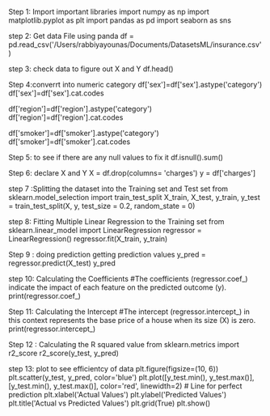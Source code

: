 Step 1: Import important libraries
import numpy as np 
import matplotlib.pyplot as plt 
import pandas as pd 
import seaborn as sns

step 2: Get data File using panda
df = pd.read_csv('/Users/rabbiyayounas/Documents/DatasetsML/insurance.csv')

step 3: check data to figure out X and Y 
df.head()

Step 4:converrt into numeric category
df['sex']=df['sex'].astype('category')
df['sex']=df['sex'].cat.codes

df['region']=df['region'].astype('category')
df['region']=df['region'].cat.codes

df['smoker']=df['smoker'].astype('category')
df['smoker']=df['smoker'].cat.codes

Step 5: to see if there are any null values to fix it 
df.isnull().sum()

Step 6: declare X and Y 
X = df.drop(columns= 'charges')
y = df['charges']

step 7 :Splitting the dataset into the Training set and Test set
from sklearn.model_selection import train_test_split
X_train, X_test, y_train, y_test = train_test_split(X, y, test_size = 0.2, random_state = 0)

step 8: Fitting Multiple Linear Regression to the Training set
from sklearn.linear_model import LinearRegression
regressor = LinearRegression()
regressor.fit(X_train, y_train)

Step 9 : doing prediction getting prediction values
y_pred = regressor.predict(X_test)
y_pred

step 10: Calculating the Coefficients
#The coefficients (regressor.coef_) indicate the impact of each feature on the predicted outcome (y).
print(regressor.coef_)

Step 11: Calculating the Intercept
#The intercept (regressor.intercept_) in this context represents the base price of a house when its size (X) is zero.
print(regressor.intercept_)

Step 12 : Calculating the R squared value
from sklearn.metrics import r2_score
r2_score(y_test, y_pred)

step 13: plot to see efficientcy of data 
plt.figure(figsize=(10, 6))
plt.scatter(y_test, y_pred, color='blue')
plt.plot([y_test.min(), y_test.max()], [y_test.min(), y_test.max()], color='red', linewidth=2) # Line for perfect prediction
plt.xlabel('Actual Values')
plt.ylabel('Predicted Values')
plt.title('Actual vs Predicted Values')
plt.grid(True)
plt.show()
